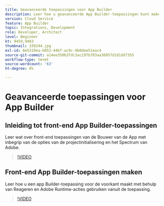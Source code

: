 ```yaml
---
title: Geavanceerde toepassingen voor App Builder
description: Leer hoe u geavanceerde App Builder-toepassingen kunt maken.
version: Cloud Service
feature: App Builder
topic: Integrations, Development
role: Developer, Architect
level: Beginner
kt: 9459,9483
thumbnail: 339244.jpg
exl-id: 0e5319ea-b053-44bf-ac9c-9b0dee51eac4
source-git-commit: a14ee350b3fdc3ac197b703aa36957d1d1dd7355
workflow-type: tm+mt
source-wordcount: '63'
ht-degree: 0%

---
```


# Geavanceerde toepassingen voor App Builder

## Inleiding tot front-end App Builder-toepassingen

Leer wat over front-end toepassingen van de Bouwer van de App met inbegrip van de opties van de projectinitialisering en het Spectrum van Adobe.

>[!VIDEO](https://video.tv.adobe.com/v/339247/?quality=12&learn=on)

## Front-end App Builder-toepassingen maken

Leer hoe u een app Builder-toepassing voor de voorkant maakt met behulp van Reageren en Adobe Runtime-acties gebruiken vanuit de toepassing.

>[!VIDEO](https://video.tv.adobe.com/v/339248/?quality=12&learn=on)
